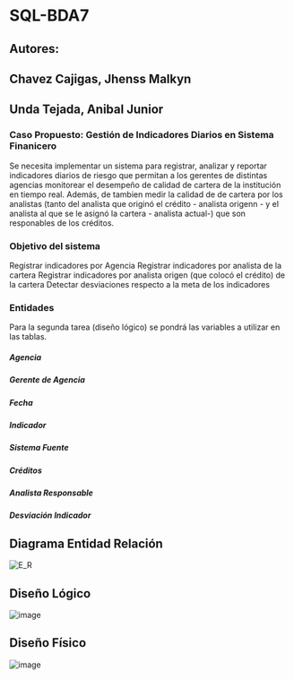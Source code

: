 # SQL-BDA7
## Autores:
## Chavez Cajigas, Jhenss Malkyn
## Unda Tejada, Anibal Junior
### Caso Propuesto: Gestión de Indicadores Diarios en Sistema Finanicero
Se necesita implementar un sistema para registrar, analizar y reportar indicadores diarios de riesgo que permitan a los gerentes de distintas agencias monitorear el desempeño de calidad de cartera de la institución en tiempo real. Además, de tambien medir la calidad de de cartera por los analistas (tanto del analista que originó el crédito - analista origenn - y el analista al que se le asignó la cartera - analista actual-) que son responables de los créditos.

### Objetivo del sistema
Registrar indicadores por Agencia
Registrar indicadores por analista de la cartera
Registrar indicadores por analista origen (que colocó el crédito) de la cartera
Detectar desviaciones respecto a la meta de los indicadores

### Entidades
Para la segunda tarea (diseño lógico) se pondrá las variables a utilizar en las tablas.
##### Agencia
##### Gerente de Agencia
##### Fecha
##### Indicador
##### Sistema Fuente
##### Créditos
##### Analista Responsable
##### Desviación Indicador


## Diagrama Entidad Relación
![E_R](https://github.com/user-attachments/assets/dc05d7ee-86f2-4b0c-bb32-6162f4c15e2e)

## Diseño Lógico
![image](https://github.com/user-attachments/assets/2abaec96-b7f5-45c9-9596-e1825d1e9d37)

## Diseño Físico
![image](https://github.com/user-attachments/assets/8d17dca0-129b-45dd-aaf7-7a60e1181276)
